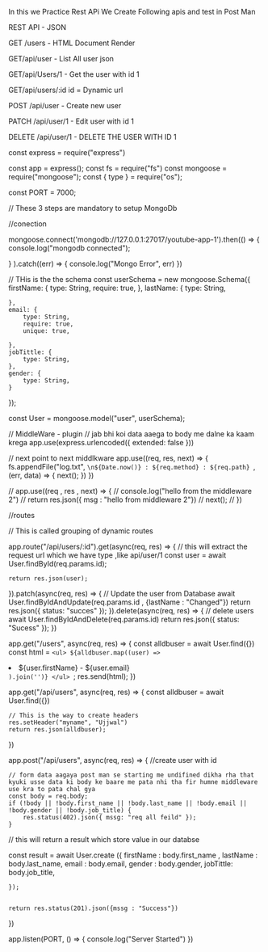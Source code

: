 In this we Practice Rest APi We Create Following apis and test in Post Man


REST API - JSON 

GET /users - HTML Document Render

GET/api/user - List All user json
 
GET/api/Users/1 - Get the user with  id 1

GET/api/users/:id 
id = Dynamic url 


POST /api/user - Create new user

PATCH /api/user/1 - Edit user with id 1

DELETE /api/user/1 - DELETE THE USER WITH ID 1

 

<!-- CRUD OPERATION CODE -->


const express = require("express")

const app = express();
const fs = require("fs")
const mongoose = require("mongoose");
const { type } = require("os");

const PORT = 7000;


// These 3 steps are mandatory to setup MongoDb

//conection 

mongoose.connect('mongodb://127.0.0.1:27017/youtube-app-1').then(() => {
    console.log("mongodb connected");

}
).catch((err) => { console.log("Mongo Error", err) })


// THis is the the schema 
const userSchema = new mongoose.Schema({
    firstName: {
        type: String,
        require: true,
    },
    lastName: {
        type: String,

    },
    email: {
        type: String,
        require: true,
        unique: true,

    },
    jobTittle: {
        type: String,
    },
    gender: {
        type: String,
    }
});

const User = mongoose.model("user", userSchema);


// MiddleWare - plugin 
// jab bhi koi data aaega to body me dalne ka kaam krega 
app.use(express.urlencoded({ extended: false }))

// next point to next middlkware 
app.use((req, res, next) => {
    fs.appendFile("log.txt", `\n${Date.now()} : ${req.method} : ${req.path} `, (err, data) => {
        next();
    })
})

// app.use((req , res , next) => {
//     console.log("hello from the middleware  2")
//     return res.json({ msg : "hello from middleware 2"})
//     next();
// })



//routes

// This is called grouping of dynamic routes

app.route("/api/users/:id").get(async(req, res) => {
    // this will extract the request url which we have type ,like api/user/1
    const user = await User.findById(req.params.id);
  
    return res.json(user);
}).patch(async(req, res) => {
    // Update the user from Database
    await User.findByIdAndUpdate(req.params.id , {lastName : "Changed"})
    return res.json({ status: "succes" });
}).delete(async(req, res) => {
    // delete users
    await User.findByIdAndDelete(req.params.id)
    return res.json({ status: "Sucess" });
})




app.get("/users",  async(req, res) => {
const alldbuser = await User.find({})
    const html = `
    <ul>
        ${alldbuser.map((user) => `<li> ${user.firstName} - ${user.email}</li>`).join('')}
    </ul>
    `;
    res.send(html);
})



app.get("/api/users", async(req, res) => {
    const alldbuser = await User.find({})

    // This is the way to create headers
    res.setHeader("myname", "Ujjwal")
    return res.json(alldbuser);
})



app.post("/api/users", async(req, res) => {
    //create user with id


    // form data aagaya post man se starting me undifined dikha rha that kyuki usse data ki body ke baare me pata nhi tha fir humne middleware use kra to pata chal gya
    const body = req.body;
    if (!body || !body.first_name || !body.last_name || !body.email || !body.gender || !body.job_title) {
        res.status(402).json({ mssg: "req all feild" });
    }


//    this will return a result which store value in our databse
 

   const result =   await User.create ({
        firstName : body.first_name ,
        lastName : body.last_name,
        email : body.email,
        gender : body.gender,
        jobTittle: body.job_title,

    });
    

    return res.status(201).json({mssg : "Success"})
})




app.listen(PORT, () => { console.log("Server Started") })

